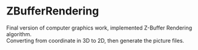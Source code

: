 # ZBufferRendering
Final version of computer graphics work, implemented Z-Buffer Rendering algorithm.<br />
Converting from coordinate in 3D to 2D, then generate the picture files.
